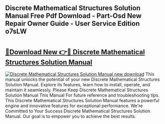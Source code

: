 ## Discrete Mathematical Structures Solution Manual Free Pdf Download - Part-Osd New Repair Owner Guide - User Service Edition o7sLW

# <h2><a href="http://bc65505.oget.top/?id=Discrete+Mathematical+Structures+Solution+Manual">🔗Download New 👉🔴 Discrete Mathematical Structures Solution Manual</a></h2>

[![Discrete Mathematical Structures Solution Manual new download](https://i.imgur.com/5g1atiW.png)](http://bc65505.oget.top/?id=Discrete+Mathematical+Structures+Solution+Manual)
This manual unlocks the potential of your new Discrete Mathematical Structures Solution Manual. Explore its features, learn how to install, operate, and maintain it seamlessly. Please Keep Discrete Mathematical Structures Solution Manual This Manual For future reference and troubleshooting tips. This Discrete Mathematical Structures Solution Manual features a powerful engine and innovative features for exceptional performance. We're Committed to Your Success Discrete Mathematical Structures Solution Manual. Our goal is to empower you to achieve the best results.
